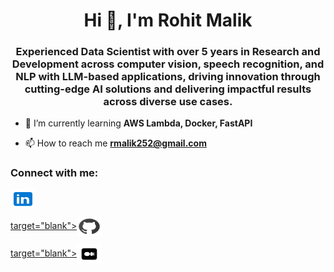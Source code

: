 <h1 align="center">Hi 👋, I'm Rohit Malik</h1>
<h3 align="center">Experienced Data Scientist with over 5 years in Research and Development across computer vision, speech recognition, and NLP with LLM-based applications, driving innovation through cutting-edge AI solutions and delivering impactful results across diverse use cases.</h3>

- 🌱 I’m currently learning **AWS Lambda, Docker, FastAPI**

- 📫 How to reach me **rmalik252@gmail.com**

<h3 align="left">Connect with me:</h3>
<p align="left">
<a href="https://linkedin.com/in/rmalik252" target="blank"><img align="center" src="https://github.com/RMalikM/RMalikM/blob/main/images/icons8-linkedin-48.png" alt="http://www.linkedin.com/in/rmalik252" height="30" width="40" /></a>

<a href="https://github.com/RMalikM"> target="blank"><img align="center" src="https://github.com/RMalikM/RMalikM/blob/main/images/icons8-github-48.png" alt="https://github.com/RMalikM" height="30" width="40" /></a>

<a href="https://medium.com/@rmalik252"> target="blank"><img align="center" src="https://github.com/RMalikM/RMalikM/blob/main/images/icons8-medium-64.png" alt="https://medium.com/@rmalik252" height="30" width="40" /></a>
</p>
